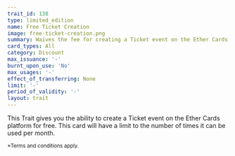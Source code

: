 ```yaml
---
trait_id: 138
type: limited_edition
name: Free Ticket Creation
image: free-ticket-creation.png
summary: Waives the fee for creating a Ticket event on the Ether Cards event platform.
card_types: All
category: Discount
max_issuance: '-'
burnt_upon_use: 'No'
max_usages: '-'
effect_of_transferring: None
limit: '-'
period_of_validity: '-'
layout: trait
---
```


This Trait gives you the ability to create a Ticket event on the Ether Cards platform for free. This card will have a limit to the number of times it can be used per month. 

<small>*Terms and conditions apply.</small>

